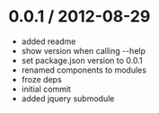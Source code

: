 
0.0.1 / 2012-08-29 
==================

  * added readme
  * show version when calling --help
  * set package.json version to 0.0.1
  * renamed components to modules
  * froze deps
  * initial commit
  * added jquery submodule
